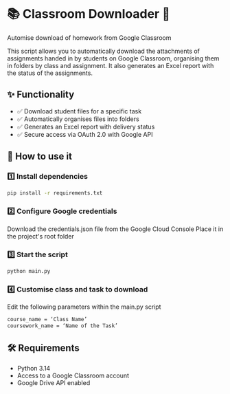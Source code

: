 # 📚 Classroom Downloader 🚀  

Automise download of homework from Google Classroom  

This script allows you to automatically download the attachments of assignments handed in by students on Google Classroom, organising them in folders by class and assignment. It also generates an Excel report with the status of the assignments.  

## ✨ Functionality  
- ✅ Download student files for a specific task  
- ✅ Automatically organises files into folders  
- ✅ Generates an Excel report with delivery status  
- ✅ Secure access via OAuth 2.0 with Google API  

## 🚀 How to use it  
### 1️⃣ Install dependencies  
```bash
pip install -r requirements.txt
```

### 2️⃣ Configure Google credentials
Download the credentials.json file from the Google Cloud Console
Place it in the project's root folder

### 3️⃣ Start the script
```bash
python main.py
```

### 4️⃣ Customise class and task to download
Edit the following parameters within the main.py script
```bash
course_name = ‘Class Name’
coursework_name = ‘Name of the Task’
```

## 🛠️ Requirements
- Python  3.14
- Access to a Google Classroom account
- Google Drive API enabled
